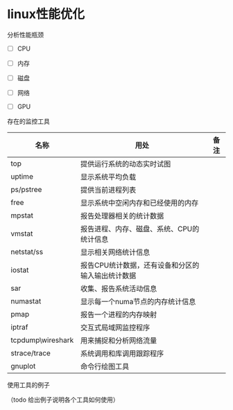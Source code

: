 # linux性能优化

分析性能瓶颈

- [ ] CPU
- [ ] 内存
- [ ] 磁盘
- [ ] 网络
- [ ] GPU



存在的监控工具

| 名称              | 用处                                              | 备注 |
| ----------------- | ------------------------------------------------- | ---- |
| top               | 提供运行系统的动态实时试图                        |      |
| uptime            | 显示系统平均负载                                  |      |
| ps/pstree         | 提供当前进程列表                                  |      |
| free              | 显示系统中空闲内存和已经使用的内存                |      |
| mpstat            | 报告处理器相关的统计数据                          |      |
| vmstat            | 报告进程、内存、磁盘、系统、CPU的统计信息         |      |
| netstat/ss        | 显示相关网络统计信息                              |      |
| iostat            | 报告CPU统计数据，还有设备和分区的输入输出统计数据 |      |
| sar               | 收集、报告系统活动信息                            |      |
| numastat          | 显示每一个numa节点的内存统计信息                  |      |
| pmap              | 报告一个进程的内存映射                            |      |
| iptraf            | 交互式局域网监控程序                              |      |
| tcpdump\wireshark | 用来捕捉和分析网络流量                            |      |
| strace/trace      | 系统调用和库调用跟踪程序                          |      |
| gnuplot           | 命令行绘图工具                                    |      |



使用工具的例子

（todo 给出例子说明各个工具如何使用）



